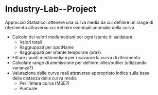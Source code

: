 # Industry-Lab--Project

Approccio Statistico: ottenere una curva media da cui definire un range di riferimento attraverso cui definire eventuali anomalie della curva
- Calcolo dei valori medi/mediani per ogni istante di saldatura:
  - Valori totali
  - Raggruppati per spotName
  - Raggruppati per istante temporale (ora?)
 - Fittare i punti medi/mediani per ricavarne la curva di riferimento
 - Calcolare range di ammissione per definire inlier/outlier (utlizzando varianza?)
 - Valutazione delle curve reali attraverso appropriato indice sulla base della distanza della curva media
    - Per l'intera curva (MSE?)
    - Puntuale
